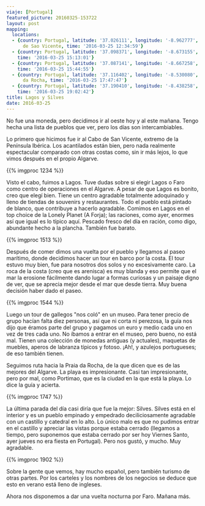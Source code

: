 ```yaml
---
viaje: [Portugal]
featured_picture: 20160325-153722
layout: post
mapping:
  locations:
  - {country: Portugal, latitude: '37.026111', longitude: '-8.962777', place: Cabo
      de Sao Vicente, time: '2016-03-25 12:34:59'}
  - {country: Portugal, latitude: '37.098371', longitude: '-8.673155', place: Lagos,
    time: '2016-03-25 15:13:01'}
  - {country: Portugal, latitude: '37.087141', longitude: '-8.667258', place: Lagos,
    time: '2016-03-25 15:44:55'}
  - {country: Portugal, latitude: '37.116402', longitude: '-8.530080', place: Praia
      da Rocha, time: '2016-03-25 17:47:47'}
  - {country: Portugal, latitude: '37.190410', longitude: '-8.438258', place: Silves,
    time: '2016-03-25 19:02:42'}
title: Lagos y Silves
date: 2016-03-25
---
```

No fue una moneda, pero decidimos ir al oeste hoy y al este mañana. Tengo hecha una lista de pueblos que ver, pero los días son intercambiables.

Lo primero que hicimos fue ir al Cabo de San Vicente, extremo de la Península Ibérica. Los acantilados están bien, pero nada realmente espectacular comparado con otras costas como, sin ir más lejos, lo que vimos después en el propio Algarve.

{{% imgproc 1234 %}}

Visto el cabo, fuimos a Lagos. Tuve dudas sobre si elegir Lagos o Faro como centro de operaciones en el Algarve. A pesar de que Lagos es bonito, creo que elegí bien. Tiene un centro agradable totalmente adoquinado y lleno de tiendas de souvenirs y restaurantes. Todo el pueblo está pintado de blanco, que contribuye a hacerlo agradable. Comimos en Lagos en el top choice de la Lonely Planet (A Forja); las raciones, como ayer, enormes así que igual es lo típico aquí. Pescado fresco del día en ración, como digo, abundante hecho a la plancha. También fue barato.

{{% imgproc 1513 %}}

Después de comer dimos una vuelta por el pueblo y llegamos al paseo marítimo, donde decidimos hacer un tour en barco por la costa. El tour estuvo muy bien, fue para nosotros dos solos y no excesivamente caro. La roca de la costa (creo que es arenisca) es muy blanda y eso permite que el mar la erosione fácilmente dando lugar a formas curiosas y un paisaje digno de ver, que se aprecia mejor desde el mar que desde tierra. Muy buena decisión haber dado el paseo.

{{% imgproc 1544 %}}

Luego un tour de gallegos "nos coló" en un museo. Para tener precio de grupo hacían falta diez personas, así que ni corta ni perezosa, la guía nos dijo que éramos parte del grupo y pagamos un euro y medio cada uno en vez de tres cada uno. No íbamos a entrar en el museo, pero bueno, no está mal. Tienen una colección de monedas antiguas (y actuales), maquetas de muebles, aperos de labranza típicos y fotoso. ¡Ah!, y azulejos portugueses; de eso también tienen.

Seguimos ruta hacia la Praia da Rocha, de la que dicen que es de las mejores del Algarve. La playa es impresionante. Casi tan impresionante, pero por mal, como Portimao, que es la ciudad en la que está la playa. Lo dice la guía y acierta.

{{% imgproc 1747 %}}

La última parada del día casi diría que fue la mejor: Silves. Silves está en el interior y es un pueblo empinado y empedrado deciliciosamente agradable con un castillo y catedral en lo alto. Lo único malo es que no pudimos entrar en el castillo y apreciar las vistas porque estaba cerrado (llegamos a tiempo, pero suponemos que estaba cerrado por ser hoy Viernes Santo, ayer jueves no era fiesta en Portugal). Pero nos gustó, y mucho. Muy agradable.

{{% imgproc 1902 %}}

Sobre la gente que vemos, hay mucho español, pero también turismo de otras partes. Por los carteles y los nombres de los negocios se deduce que esto en verano está lleno de ingleses.

Ahora nos disponemos a dar una vuelta nocturna por Faro. Mañana más.
